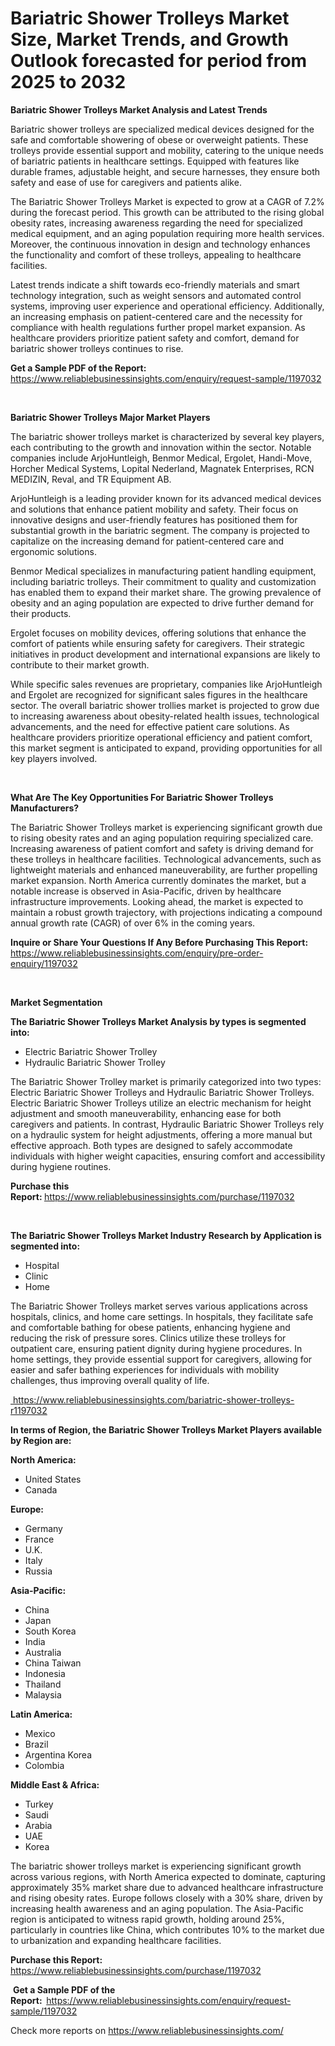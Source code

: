 <p><h1>Bariatric Shower Trolleys Market Size, Market Trends, and Growth Outlook forecasted for period from 2025 to 2032</h1></p><p><strong>Bariatric Shower Trolleys Market Analysis and Latest Trends</strong></p>
<p><p>Bariatric shower trolleys are specialized medical devices designed for the safe and comfortable showering of obese or overweight patients. These trolleys provide essential support and mobility, catering to the unique needs of bariatric patients in healthcare settings. Equipped with features like durable frames, adjustable height, and secure harnesses, they ensure both safety and ease of use for caregivers and patients alike.</p><p>The Bariatric Shower Trolleys Market is expected to grow at a CAGR of 7.2% during the forecast period. This growth can be attributed to the rising global obesity rates, increasing awareness regarding the need for specialized medical equipment, and an aging population requiring more health services. Moreover, the continuous innovation in design and technology enhances the functionality and comfort of these trolleys, appealing to healthcare facilities.</p><p>Latest trends indicate a shift towards eco-friendly materials and smart technology integration, such as weight sensors and automated control systems, improving user experience and operational efficiency. Additionally, an increasing emphasis on patient-centered care and the necessity for compliance with health regulations further propel market expansion. As healthcare providers prioritize patient safety and comfort, demand for bariatric shower trolleys continues to rise.</p></p>
<p><strong>Get a Sample PDF of the Report:&nbsp;</strong> <a href="https://www.reliablebusinessinsights.com/enquiry/request-sample/1197032?utm_campaign=3321&utm_medium=2&utm_source=Github&utm_content=ia&utm_term=04042025&utm_id=bariatric-shower-trolleys">https://www.reliablebusinessinsights.com/enquiry/request-sample/1197032</a></p>
<p>&nbsp;</p>
<p><strong>Bariatric Shower Trolleys Major Market Players</strong></p>
<p><p>The bariatric shower trolleys market is characterized by several key players, each contributing to the growth and innovation within the sector. Notable companies include ArjoHuntleigh, Benmor Medical, Ergolet, Handi-Move, Horcher Medical Systems, Lopital Nederland, Magnatek Enterprises, RCN MEDIZIN, Reval, and TR Equipment AB.</p><p>ArjoHuntleigh is a leading provider known for its advanced medical devices and solutions that enhance patient mobility and safety. Their focus on innovative designs and user-friendly features has positioned them for substantial growth in the bariatric segment. The company is projected to capitalize on the increasing demand for patient-centered care and ergonomic solutions.</p><p>Benmor Medical specializes in manufacturing patient handling equipment, including bariatric trolleys. Their commitment to quality and customization has enabled them to expand their market share. The growing prevalence of obesity and an aging population are expected to drive further demand for their products.</p><p>Ergolet focuses on mobility devices, offering solutions that enhance the comfort of patients while ensuring safety for caregivers. Their strategic initiatives in product development and international expansions are likely to contribute to their market growth.</p><p>While specific sales revenues are proprietary, companies like ArjoHuntleigh and Ergolet are recognized for significant sales figures in the healthcare sector. The overall bariatric shower trollies market is projected to grow due to increasing awareness about obesity-related health issues, technological advancements, and the need for effective patient care solutions. As healthcare providers prioritize operational efficiency and patient comfort, this market segment is anticipated to expand, providing opportunities for all key players involved.</p></p>
<p>&nbsp;</p>
<p><strong>What Are The Key Opportunities For Bariatric Shower Trolleys Manufacturers?</strong></p>
<p><p>The Bariatric Shower Trolleys market is experiencing significant growth due to rising obesity rates and an aging population requiring specialized care. Increasing awareness of patient comfort and safety is driving demand for these trolleys in healthcare facilities. Technological advancements, such as lightweight materials and enhanced maneuverability, are further propelling market expansion. North America currently dominates the market, but a notable increase is observed in Asia-Pacific, driven by healthcare infrastructure improvements. Looking ahead, the market is expected to maintain a robust growth trajectory, with projections indicating a compound annual growth rate (CAGR) of over 6% in the coming years.</p></p>
<p><strong>Inquire or Share Your Questions If Any Before Purchasing This Report:</strong> <a href="https://www.reliablebusinessinsights.com/enquiry/pre-order-enquiry/1197032?utm_campaign=3321&utm_medium=2&utm_source=Github&utm_content=ia&utm_term=04042025&utm_id=bariatric-shower-trolleys">https://www.reliablebusinessinsights.com/enquiry/pre-order-enquiry/1197032</a></p>
<p>&nbsp;</p>
<p><strong>Market Segmentation</strong></p>
<p><strong>The Bariatric Shower Trolleys Market Analysis by types is segmented into:</strong></p>
<p><ul><li>Electric Bariatric Shower Trolley</li><li>Hydraulic Bariatric Shower Trolley</li></ul></p>
<p><p>The Bariatric Shower Trolley market is primarily categorized into two types: Electric Bariatric Shower Trolleys and Hydraulic Bariatric Shower Trolleys. Electric Bariatric Shower Trolleys utilize an electric mechanism for height adjustment and smooth maneuverability, enhancing ease for both caregivers and patients. In contrast, Hydraulic Bariatric Shower Trolleys rely on a hydraulic system for height adjustments, offering a more manual but effective approach. Both types are designed to safely accommodate individuals with higher weight capacities, ensuring comfort and accessibility during hygiene routines.</p></p>
<p><strong>Purchase this Report:&nbsp;</strong><a href="https://www.reliablebusinessinsights.com/purchase/1197032?utm_campaign=3321&utm_medium=2&utm_source=Github&utm_content=ia&utm_term=04042025&utm_id=bariatric-shower-trolleys">https://www.reliablebusinessinsights.com/purchase/1197032</a></p>
<p>&nbsp;</p>
<p><strong>The Bariatric Shower Trolleys Market Industry Research by Application is segmented into:</strong></p>
<p><ul><li>Hospital</li><li>Clinic</li><li>Home</li></ul></p>
<p><p>The Bariatric Shower Trolleys market serves various applications across hospitals, clinics, and home care settings. In hospitals, they facilitate safe and comfortable bathing for obese patients, enhancing hygiene and reducing the risk of pressure sores. Clinics utilize these trolleys for outpatient care, ensuring patient dignity during hygiene procedures. In home settings, they provide essential support for caregivers, allowing for easier and safer bathing experiences for individuals with mobility challenges, thus improving overall quality of life.</p></p>
<p><a href="https://www.reliablebusinessinsights.com/bariatric-shower-trolleys-r1197032?utm_campaign=3321&utm_medium=2&utm_source=Github&utm_content=ia&utm_term=04042025&utm_id=bariatric-shower-trolleys">&nbsp;https://www.reliablebusinessinsights.com/bariatric-shower-trolleys-r1197032</a></p>
<p><strong>In terms of Region, the Bariatric Shower Trolleys Market Players available by Region are:</strong></p>
<p>
    <p> <strong> North America: </strong>
        <ul>
            <li>United States</li>
            <li>Canada</li>
        </ul>
        </p> 
    <p> <strong> Europe: </strong>
        <ul>
            <li>Germany</li>
            <li>France</li>
            <li>U.K.</li>
            <li>Italy</li>
            <li>Russia</li>
        </ul>
        </p> 
    <p> <strong> Asia-Pacific: </strong>
        <ul>
            <li>China</li>
            <li>Japan</li>
            <li>South Korea</li>
            <li>India</li>
            <li>Australia</li>
            <li>China Taiwan</li>
            <li>Indonesia</li>
            <li>Thailand</li>
            <li>Malaysia</li>
        </ul>
        </p> 
    <p> <strong> Latin America: </strong>
        <ul>
            <li>Mexico</li>
            <li>Brazil</li>
            <li>Argentina Korea</li>
            <li>Colombia</li>
        </ul>
        </p> 
    <p> <strong> Middle East & Africa: </strong>
        <ul>
            <li>Turkey</li>
            <li>Saudi</li>
            <li>Arabia</li>
            <li>UAE</li>
            <li>Korea</li>
        </ul>
    </p>
    </p>
<p><p>The bariatric shower trolleys market is experiencing significant growth across various regions, with North America expected to dominate, capturing approximately 35% market share due to advanced healthcare infrastructure and rising obesity rates. Europe follows closely with a 30% share, driven by increasing health awareness and an aging population. The Asia-Pacific region is anticipated to witness rapid growth, holding around 25%, particularly in countries like China, which contributes 10% to the market due to urbanization and expanding healthcare facilities.</p></p>
<p><strong>Purchase this Report: </strong><a href="https://www.reliablebusinessinsights.com/purchase/1197032?utm_campaign=3321&utm_medium=2&utm_source=Github&utm_content=ia&utm_term=04042025&utm_id=bariatric-shower-trolleys">https://www.reliablebusinessinsights.com/purchase/1197032</a></p>
<p>&nbsp;<strong>Get a Sample PDF of the Report:&nbsp;&nbsp;</strong><a href="https://www.reliablebusinessinsights.com/enquiry/request-sample/1197032?utm_campaign=3321&utm_medium=2&utm_source=Github&utm_content=ia&utm_term=04042025&utm_id=bariatric-shower-trolleys">https://www.reliablebusinessinsights.com/enquiry/request-sample/1197032</a></p>
<p><strong></strong></p>
<p>Check more reports on <a href="https://www.reliablebusinessinsights.com/?utm_campaign=3321&utm_medium=2&utm_source=Github&utm_content=ia&utm_term=04042025&utm_id=bariatric-shower-trolleys">https://www.reliablebusinessinsights.com/</a></p>